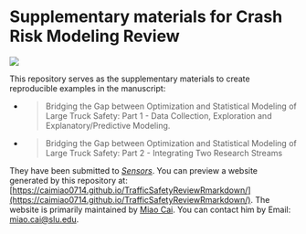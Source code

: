 # Supplementary materials for Crash Risk Modeling Review

![](https://zenodo.org/badge/DOI/10.5281/zenodo.2580384.svg)

This repository serves as the supplementary materials to create reproducible examples in the manuscript:

- > Bridging the Gap between Optimization and Statistical Modeling of Large Truck Safety: Part 1 - Data Collection, Exploration and Explanatory/Predictive Modeling.

- > Bridging the Gap between Optimization and Statistical Modeling of Large Truck Safety: Part 2 - Integrating Two Research Streams


They have been submitted to _[Sensors](https://www.mdpi.com/journal/sensors)_.
You can preview a website generated by this repository at: [https://caimiao0714.github.io/TrafficSafetyReviewRmarkdown/](https://caimiao0714.github.io/TrafficSafetyReviewRmarkdown/). The website is primarily maintained by [Miao Cai](https://github.com/caimiao0714). You can contact him by Email: [miao.cai@slu.edu](mailto:miao.cai@slu.edu).
